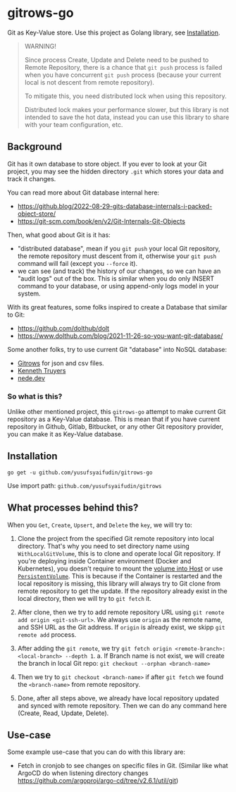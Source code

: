 # gitrows-go

Git as Key-Value store. Use this project as Golang library, see [Installation](#Installation).


> WARNING!
>
> Since process Create, Update and Delete need to be pushed to Remote Repository,
> there is a chance that `git push` process is failed when you have concurrent `git push` process
> (because your current local is not descent from remote repository).
>
> To mitigate this, you need distributed lock when using this repository.
>
> Distributed lock makes your performance slower, but this library is not intended to save the hot data,
> instead you can use this library to share with your team configuration, etc.

## Background

Git has it own database to store object. If you ever to look at your Git project, you may see the hidden directory `.git` which stores your data and track it changes.

You can read more about Git database internal here:
* https://github.blog/2022-08-29-gits-database-internals-i-packed-object-store/
* https://git-scm.com/book/en/v2/Git-Internals-Git-Objects

Then, what good about Git is it has:

* "distributed database", mean if you `git push` your local Git repository, 
  the remote repository must descent from it, otherwise your `git push` command will fail (except you `--force` it).
* we can see (and track) the history of our changes, so we can have an "audit logs" out of the box.
  This is similar when you do only INSERT command to your database, or using append-only logs model in your system.

With its great features, some folks inspired to create a Database that similar to Git:
* https://github.com/dolthub/dolt
* https://www.dolthub.com/blog/2021-11-26-so-you-want-git-database/


Some another folks, try to use current Git "database" into NoSQL database:

* [Gitrows](https://gitrows.com/) for json and csv files.
* [Kenneth Truyers](https://www.kenneth-truyers.net/2016/10/13/git-nosql-database/)
* [nede.dev](https://nede.dev/blog/turning-git-into-an-application-database)

### So what is this?

Unlike other mentioned project, this `gitrows-go` attempt to make current Git repository as a Key-Value database.
This is mean that if you have current repository in Github, Gitlab, Bitbucket, or any other Git repository provider,
you can make it as Key-Value database.

## Installation

```shell
go get -u github.com/yusufsyaifudin/gitrows-go
```

Use import path: `github.com/yusufsyaifudin/gitrows`


## What processes behind this?

When you `Get`, `Create`, `Upsert`, and `Delete` the `key`, we will try to:

1. Clone the project from the specified Git remote repository into local directory.
   That's why you need to set directory name using `WithLocalGitVolume`, this is to clone and operate local Git repository.
   If you're deploying inside Container environment (Docker and Kubernetes), you doesn't require to
   mount the [volume into Host](https://docs.docker.com/storage/volumes/) or
   use [`PersistentVolume`](https://kubernetes.io/docs/concepts/storage/persistent-volumes/).
   This is because if the Container is restarted and the local repository is missing,
   this library will always try to Git clone from remote repository to get the update.
   If the repository already exist in the local directory, then we will try to `git fetch` it.

2. After clone, then we try to add remote repository URL using `git remote add origin <git-ssh-url>`.
   We always use `origin` as the remote name, and SSH URL as the Git address.
   If `origin` is already exist, we skipp `git remote add` process.

3. After adding the `git remote`, we try `git fetch origin <remote-branch>:<local-branch> --depth 1`.
   a. If Branch name is not exist, we will create the branch in local Git repo: `git checkout --orphan <branch-name>`

4. Then we try to `git checkout <branch-name>` if after `git fetch` we found the `<branch-name>` from remote repository.

5. Done, after all steps above, we already have local repository updated and synced with remote repository.
   Then we can do any command here (Create, Read, Update, Delete).

## Use-case

Some example use-case that you can do with this library are:

* Fetch in cronjob to see changes on specific files in Git. (Similar like what ArgoCD do when listening directory changes https://github.com/argoproj/argo-cd/tree/v2.6.1/util/git)


